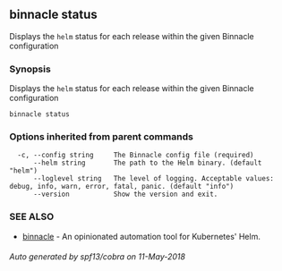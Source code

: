 ## binnacle status

Displays the `helm` status for each release within the given Binnacle configuration

### Synopsis


Displays the `helm` status for each release within the given Binnacle configuration

```
binnacle status
```

### Options inherited from parent commands

```
  -c, --config string     The Binnacle config file (required)
      --helm string       The path to the Helm binary. (default "helm")
      --loglevel string   The level of logging. Acceptable values: debug, info, warn, error, fatal, panic. (default "info")
      --version           Show the version and exit.
```

### SEE ALSO
* [binnacle](binnacle.md)	 - An opinionated automation tool for Kubernetes' Helm.

###### Auto generated by spf13/cobra on 11-May-2018
